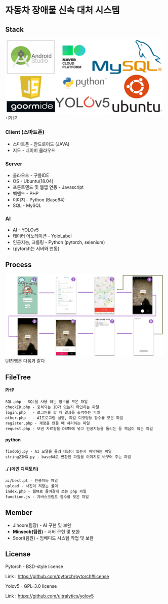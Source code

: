 # 자동차 장애물 신속 대처 시스템

## Stack
<img src="./image/stack.png" width="500px"> +PHP


### Client (스마트폰)
* 스마트폰 - 안드로이드 (JAVA)
* 지도 - 네이버 클라우드

### Server
* 클라우드 - 구름IDE
* OS - Ubuntu(18.04)
* 프론트엔드 및 웹앱 연동 - Javascript
* 백엔드 - PHP
* 이미지 - Python (Base64)
* SQL - MySQL

### AI
* AI - YOLOv5
* 데이터 어노테이션 - YoloLabel
* 인공지능, 크롤링 - Python (pytorch, selenium)
* {pytorch는 서버와 연동}


## Process
<img src="./image/UI.png" width="500px">
UI진행은 다음과 같다


## FileTree
#### PHP
    SQL.php - SQL을 사용 하는 함수를 모은 파일
    checkID.php - 중복되는 ID가 있는지 확인하는 파일
    login.php	- 로그인을 할 때 결과를 출력하는 파일
    other.php	- AI프로그램 실행, 파일 디코딩등 함수를 모은 파일
    register.php - 계정을 만들 때 처리하는 파일
    request.php - 보낸 자료형을 DBMS에 넣고 인공지능을 돌리는 등 핵심이 되는 파일
#### python
    findObj.py - AI 모델을 돌려 대상이 있는지 파악하는 파일
    string2IMG.py - base64로 변환된 파일을 이미지로 바꾸어 주는 파일
#### ./ (메인 디렉토리)
    ai/best.pt - 인공지능 파일
    upload - 사진이 저장는 폴더
    index.php - 웹뷰로 들어갈때 쓰는 php 파일
    function.js - 자바스크립트 함수를 모은 파일


## Member
* Jihoon(팀장) - AI 구현 및 보완
* <b>Minseob(팀원)</b> - 서버 구현 및 보완
* Soori(팀원) - 임베디드 시스템 작업 및 보완


## License
Pytorch - BSD-style license

Link : https://github.com/pytorch/pytorch#license

Yolov5 - GPL-3.0 license

Link : https://github.com/ultralytics/yolov5
